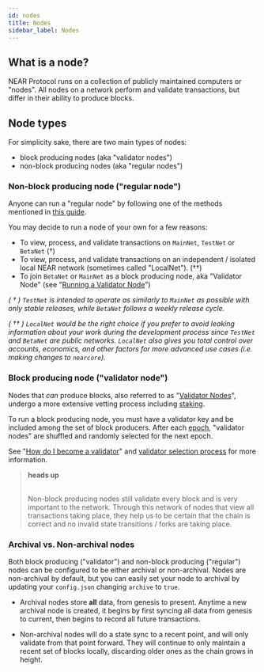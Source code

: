 ```yaml
---
id: nodes
title: Nodes
sidebar_label: Nodes
---
```


## What is a node?

NEAR Protocol runs on a collection of publicly maintained computers or "nodes". All nodes on a network perform and validate transactions, but differ in their ability to produce blocks.  

## Node types

For simplicity sake, there are two main types of nodes: 
  - block producing nodes (aka "validator nodes")
  - non-block producing nodes (aka "regular nodes")

### Non-block producing node ("regular node")

Anyone can run a "regular node" by following one of the methods mentioned in [this guide](/docs/local-setup/running-a-node). 

You may decide to run a node of your own for a few reasons:

  - To view, process, and validate transactions on `MainNet`, `TestNet` or `BetaNet` (†)
  - To view, process, and validate transactions on an independent / isolated local NEAR network (sometimes called "LocalNet"). (††)
  - To join `BetaNet` or `MainNet` as a block producing node, aka "Validator Node" (see "[Running a Validator Node](/docs/validator/staking)")

  _( † ) `TestNet` is intended to operate as similarly to `MainNet`  as possible with only stable releases, while `BetaNet` follows a weekly release cycle._

_( †† ) `LocalNet` would be the right choice if you prefer to avoid leaking information about your work during the development process since `TestNet` and `BetaNet` are *public* networks. `LocalNet` also gives you total control over accounts, economics, and other factors for more advanced use cases (i.e. making changes to `nearcore`)._


### Block producing node ("validator node")

Nodes that _can_ produce blocks, also referred to as "[Validator Nodes](/docs/validator/staking-overview)", undergo a more extensive vetting process including [staking](/docs/validator/staking).

To run a block producing node, you must have a validator key and be included among the set of block producers. After each [epoch](/docs/concepts/epoch), "validator nodes" are shuffled and randomly selected for the next epoch. 

See "[How do I become a validator](http://localhost:3000/docs/validator/validator-faq#how-do-i-become-a-validator)" and [validator selection process](https://nomicon.io/Economics/README.html?validator-selection#validator-selection) for more information.

<blockquote class="warning">
<strong>heads up</strong><br><br>

Non-block producing nodes still validate every block and is very important to the network. Through this network of nodes that view all transactions taking place, they help us to be certain that the chain is correct and no invalid state transitions / forks are taking place.

</blockquote>

### Archival vs. Non-archival nodes

Both block producing ("validator") and non-block producing ("regular") nodes can be configured to be either archival or non-archival. Nodes are non-archival by default, but you can easily set your node to archival by updating your `config.json` changing `archive` to `true`.

 - Archival nodes store <strong>all</strong> data, from genesis to present. Anytime a new archival node is created, it begins by first syncing all data from genesis to current, then begins to record all future transactions. 

 - Non-archival nodes will do a state sync to a recent point, and will only validate from that point forward. They will continue to only maintain a recent set of blocks locally, discarding older ones as the chain grows in height.
